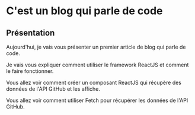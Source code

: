 
# C'est un blog qui parle de code

## Présentation

Aujourd'hui, je vais vous présenter un premier article de blog qui parle de code.

Je vais vous expliquer comment utiliser le framework ReactJS et comment le faire fonctionner.

Vous allez voir comment créer un composant ReactJS qui récupère des données de l'API GitHub et les affiche.

Vous allez voir comment utiliser Fetch pour récupérer les données de l'API GitHub.
